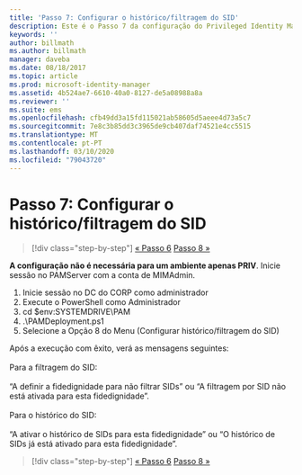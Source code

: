 ```yaml
---
title: 'Passo 7: Configurar o histórico/filtragem do SID'
description: Este é o Passo 7 da configuração do Privileged Identity Manager através de scripts. Este passo inclui a configuração do histórico do SID/da filtragem do SID.
keywords: ''
author: billmath
ms.author: billmath
manager: daveba
ms.date: 08/18/2017
ms.topic: article
ms.prod: microsoft-identity-manager
ms.assetid: 4b524ae7-6610-40a0-8127-de5a08988a8a
ms.reviewer: ''
ms.suite: ems
ms.openlocfilehash: cfb49dd3a15fd115021ab58605d5aeee4d73a5c7
ms.sourcegitcommit: 7e8c3b85dd3c3965de9cb407daf74521e4cc5515
ms.translationtype: MT
ms.contentlocale: pt-PT
ms.lasthandoff: 03/10/2020
ms.locfileid: "79043720"
---
```

# <a name="step-7-set-up-sid-historysid-filtering"></a>Passo 7: Configurar o histórico/filtragem do SID

> [!div class="step-by-step"]
> [« Passo 6](sp1-step6-setup-pam-trust.md)
> [Passo 8 »](sp1-step8-pam-deployment-verification.md)

**A configuração não é necessária para um ambiente apenas PRIV**. Inicie sessão no PAMServer com a conta de MIMAdmin.

1. Inicie sessão no DC do CORP como administrador
2. Execute o PowerShell como Administrador
3. cd $env:SYSTEMDRIVE\PAM
4. .\PAMDeployment.ps1
5. Selecione a Opção 8 do Menu (Configurar histórico/filtragem do SID)

Após a execução com êxito, verá as mensagens seguintes:<br/></br>
Para a filtragem do SID: <br/></br>
“A definir a fidedignidade para não filtrar SIDs” ou “A filtragem por SID não está ativada para esta fidedignidade”. </br></br>
Para o histórico do SID: </br></br>
“A ativar o histórico de SIDs para esta fidedignidade” ou “O histórico de SIDs já está ativado para esta fidedignidade”.

> [!div class="step-by-step"]
> [« Passo 6](sp1-step6-setup-pam-trust.md)
> [Passo 8 »](sp1-step8-pam-deployment-verification.md)
